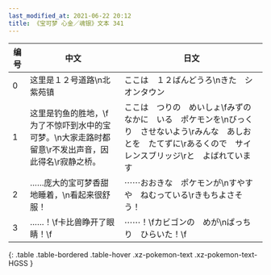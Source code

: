 ```yaml
---
last_modified_at: 2021-06-22 20:12
title: 《宝可梦 心金／魂银》文本 341
---
```

| 编号 | 中文 | 日文 |
| ---- | ---- | ---- |
| 0 | 这里是１２号道路\n北　紫苑镇 | ここは　１２ばんどうろ\nきた　シオンタウン |
| 1 | 这里是钓鱼的胜地，\f为了不惊吓到水中的宝可梦。\n大家走路时都留意\r不发出声音，因此得名\r寂静之桥。 | ここは　つりの　めいしょ\fみずの　なかに　いる　ポケモンを\nびっくり　させないよう\rみんな　あしおとを　たてずに\rあるくので　サイレンスブリッジ\rと　よばれています |
| 2 | ……庞大的宝可梦香甜地睡着，\n看起来很舒服！ | ⋯⋯おおきな　ポケモンが\nすやすや　ねむっている\rきもちよさそう！ |
| 3 | ……！\f卡比兽睁开了眼睛！\f | ⋯⋯！\fカビゴンの　めが\nぱっちり　ひらいた！\f |
{: .table .table-bordered .table-hover .xz-pokemon-text .xz-pokemon-text-HGSS }